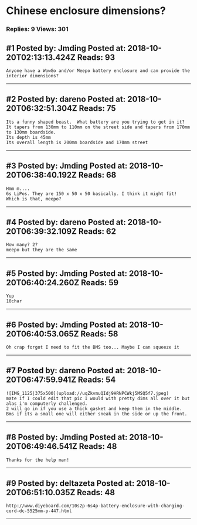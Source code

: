 # Chinese enclosure dimensions?

### Replies: 9 Views: 301

## \#1 Posted by: Jmding Posted at: 2018-10-20T02:13:13.424Z Reads: 93

```
Anyone have a WowGo and/or Meepo battery enclosure and can provide the interior dimensions?
```

---
## \#2 Posted by: dareno Posted at: 2018-10-20T06:32:51.304Z Reads: 75

```
Its a funny shaped beast.  What battery are you trying to get in it?  
It tapers from 130mm to 110mm on the street side and tapers from 170mm to 130mm boardside.
Its depth is 45mm
Its overall length is 200mm boardside and 170mm street
```

---
## \#3 Posted by: Jmding Posted at: 2018-10-20T06:38:40.192Z Reads: 68

```
Hmm m....
6s LiPos. They are 150 x 50 x 50 basically. I think it might fit! Which is that, meepo?
```

---
## \#4 Posted by: dareno Posted at: 2018-10-20T06:39:32.109Z Reads: 62

```
How many? 2?
meepo but they are the same
```

---
## \#5 Posted by: Jmding Posted at: 2018-10-20T06:40:24.260Z Reads: 59

```
Yup
10char
```

---
## \#6 Posted by: Jmding Posted at: 2018-10-20T06:40:53.065Z Reads: 58

```
Oh crap forgot I need to fit the BMS too... Maybe I can squeeze it
```

---
## \#7 Posted by: dareno Posted at: 2018-10-20T06:47:59.941Z Reads: 54

```
![IMG_1125|375x500](upload://uqZkvmuQIdj9HRNPCWkj5MSQ5f7.jpeg) 
mate if I could edit that pic I would with pretty dims all over it but alas i'm computerly challenged.
2 will go in if you use a thick gasket and keep them in the middle.  Bms if its a small one will either sneak in the side or up the front.
```

---
## \#8 Posted by: Jmding Posted at: 2018-10-20T06:49:46.541Z Reads: 48

```
Thanks for the help man!
```

---
## \#9 Posted by: deltazeta Posted at: 2018-10-20T06:51:10.035Z Reads: 48

```
http://www.diyeboard.com/10s2p-6s4p-battery-enclosure-with-charging-cord-dc-5525mm-p-447.html
```

---
